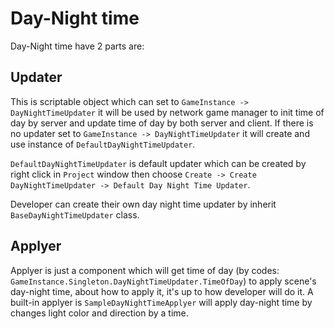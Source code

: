 # Day-Night time

Day-Night time have 2 parts are:

## Updater

This is scriptable object which can set to `GameInstance -> DayNightTimeUpdater` it will be used by network game manager to init time of day by server and update time of day by both server and client. If there is no updater set to `GameInstance -> DayNightTimeUpdater` it will create and use instance of `DefaultDayNightTimeUpdater`. 

`DefaultDayNightTimeUpdater` is default updater which can be created by right click in `Project` window then choose `Create -> Create DayNightTimeUpdater -> Default Day Night Time Updater`.

Developer can create their own day night time updater by inherit `BaseDayNightTimeUpdater` class.

## Applyer

Applyer is just a component which will get time of day (by codes: `GameInstance.Singleton.DayNightTimeUpdater.TimeOfDay`) to apply scene's day-night time, about how to apply it, it's up to how developer will do it. A built-in applyer is `SampleDayNightTimeApplyer` will apply day-night time by changes light color and direction by a time.
<!--stackedit_data:
eyJoaXN0b3J5IjpbLTE2MDY0ODk3NzVdfQ==
-->